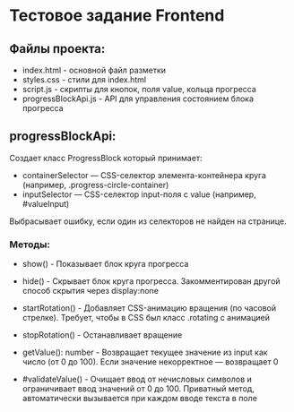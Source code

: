 # Тестовое задание Frontend

## Файлы проекта:
* index.html - основной файл разметки
* styles.css - стили для index.html
* script.js - скрипты для кнопок, поля value, кольца прогресса
* progressBlockApi.js - API для управления состоянием блока прогресса

## progressBlockApi:
Создает класс ProgressBlock который принимает:
* containerSelector — CSS-селектор элемента-контейнера круга (например, .progress-circle-container)
* inputSelector — CSS-селектор input-поля с value (например, #valueInput)

Выбрасывает ошибку, если один из селекторов не найден на странице.

### Методы:
* show() - Показывает блок круга прогресса

* hide() - Скрывает блок круга прогресса. Закомментирован другой способ скрытия через display:none

* startRotation() - Добавляет CSS-анимацию вращения (по часовой стрелке). Требует, чтобы в CSS был класс .rotating с анимацией

* stopRotation() - Останавливает вращение

* getValue(): number - Возвращает текущее значение из input как число (от 0 до 100). Если значение некорректное — возвращает 0

* #validateValue() - Очищает ввод от нечисловых символов и ограничивает ввод значений от 0 до 100. Приватный метод, автоматически вызывается при каждом вводе текста в поле
